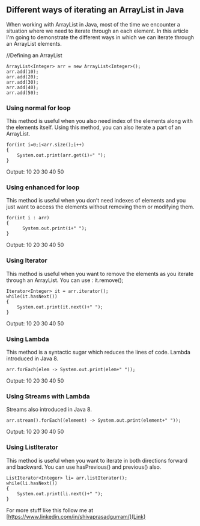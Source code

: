 ## Different ways of iterating an ArrayList in Java

When working with ArrayList in Java, most of the time we encounter a situation where we need to iterate through an each element. In this article I'm going to demonstrate the different ways in which we can iterate through an ArrayList elements.

//Defining an ArrayList
```
ArrayList<Integer> arr = new ArrayList<Integer>();
arr.add(10);
arr.add(20);
arr.add(30);
arr.add(40);
arr.add(50);
``` 


### Using normal for loop
This method is useful when you also need index of the elements along with the elements itself. Using this method, you can also iterate a part of an ArrayList.
```
for(int i=0;i<arr.size();i++)
{
	System.out.print(arr.get(i)+" ");
}
``` 
Output: 10 20 30 40 50

### Using enhanced for loop
This method is useful when you don’t need indexes of elements and you just want to access the elements without removing them or modifying them.
```
for(int i : arr)
{
	  System.out.print(i+" ");
}
``` 
Output: 10 20 30 40 50

### Using Iterator
This method is useful when you want to remove the elements as you iterate through an ArrayList.
You can use : it.remove();

```
Iterator<Integer> it = arr.iterator();
while(it.hasNext())
{
	System.out.print(it.next()+" ");
}
``` 
Output: 10 20 30 40 50

### Using Lambda
This method is a syntactic sugar which reduces the lines of code. Lambda introduced in Java 8.
```
arr.forEach(elem -> System.out.print(elem+" "));
``` 
Output: 10 20 30 40 50

### Using Streams with Lambda
Streams also introduced in Java 8.
```
arr.stream().forEach((element) -> System.out.print(element+" "));
``` 
Output: 10 20 30 40 50

### Using ListIterator
This method is useful when you want to iterate in both directions forward and backward. You can use hasPrevious() and previous() also.

```
ListIterator<Integer> li= arr.listIterator();
while(li.hasNext())
{
	System.out.print(li.next()+" ");
}
``` 


For more stuff like this follow me at  [https://www.linkedin.com/in/shivaprasadgurram/](Link) 










